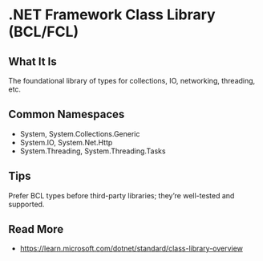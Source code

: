 # .NET Framework Class Library (BCL/FCL)

## What It Is
The foundational library of types for collections, IO, networking, threading, etc.

## Common Namespaces
- System, System.Collections.Generic
- System.IO, System.Net.Http
- System.Threading, System.Threading.Tasks

## Tips
Prefer BCL types before third-party libraries; they’re well-tested and supported.

## Read More
- https://learn.microsoft.com/dotnet/standard/class-library-overview
